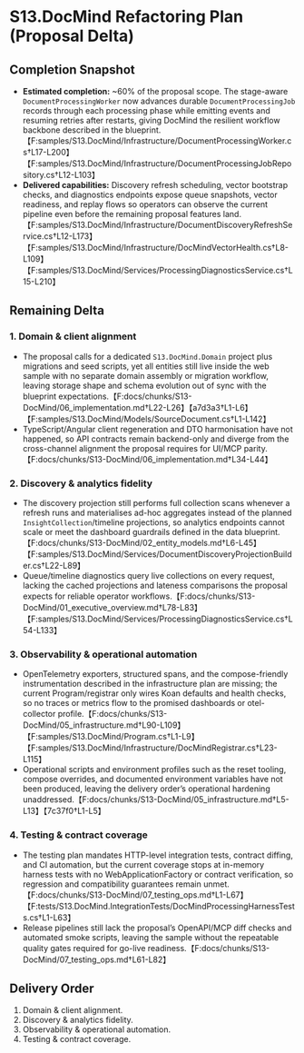 # S13.DocMind Refactoring Plan (Proposal Delta)

## Completion Snapshot
- **Estimated completion:** ~60% of the proposal scope. The stage-aware `DocumentProcessingWorker` now advances durable `DocumentProcessingJob` records through each processing phase while emitting events and resuming retries after restarts, giving DocMind the resilient workflow backbone described in the blueprint.【F:samples/S13.DocMind/Infrastructure/DocumentProcessingWorker.cs†L17-L200】【F:samples/S13.DocMind/Infrastructure/DocumentProcessingJobRepository.cs†L12-L103】
- **Delivered capabilities:** Discovery refresh scheduling, vector bootstrap checks, and diagnostics endpoints expose queue snapshots, vector readiness, and replay flows so operators can observe the current pipeline even before the remaining proposal features land.【F:samples/S13.DocMind/Infrastructure/DocumentDiscoveryRefreshService.cs†L12-L173】【F:samples/S13.DocMind/Infrastructure/DocMindVectorHealth.cs†L8-L109】【F:samples/S13.DocMind/Services/ProcessingDiagnosticsService.cs†L15-L210】

## Remaining Delta

### 1. Domain & client alignment
- The proposal calls for a dedicated `S13.DocMind.Domain` project plus migrations and seed scripts, yet all entities still live inside the web sample with no separate domain assembly or migration workflow, leaving storage shape and schema evolution out of sync with the blueprint expectations.【F:docs/chunks/S13-DocMind/06_implementation.md†L22-L26】【a7d3a3†L1-L6】【F:samples/S13.DocMind/Models/SourceDocument.cs†L1-L142】
- TypeScript/Angular client regeneration and DTO harmonisation have not happened, so API contracts remain backend-only and diverge from the cross-channel alignment the proposal requires for UI/MCP parity.【F:docs/chunks/S13-DocMind/06_implementation.md†L34-L44】

### 2. Discovery & analytics fidelity
- The discovery projection still performs full collection scans whenever a refresh runs and materialises ad-hoc aggregates instead of the planned `InsightCollection`/timeline projections, so analytics endpoints cannot scale or meet the dashboard guardrails defined in the data blueprint.【F:docs/chunks/S13-DocMind/02_entity_models.md†L6-L45】【F:samples/S13.DocMind/Services/DocumentDiscoveryProjectionBuilder.cs†L22-L89】
- Queue/timeline diagnostics query live collections on every request, lacking the cached projections and lateness comparisons the proposal expects for reliable operator workflows.【F:docs/chunks/S13-DocMind/01_executive_overview.md†L78-L83】【F:samples/S13.DocMind/Services/ProcessingDiagnosticsService.cs†L54-L133】

### 3. Observability & operational automation
- OpenTelemetry exporters, structured spans, and the compose-friendly instrumentation described in the infrastructure plan are missing; the current Program/registrar only wires Koan defaults and health checks, so no traces or metrics flow to the promised dashboards or otel-collector profile.【F:docs/chunks/S13-DocMind/05_infrastructure.md†L90-L109】【F:samples/S13.DocMind/Program.cs†L1-L9】【F:samples/S13.DocMind/Infrastructure/DocMindRegistrar.cs†L23-L115】
- Operational scripts and environment profiles such as the reset tooling, compose overrides, and documented environment variables have not been produced, leaving the delivery order’s operational hardening unaddressed.【F:docs/chunks/S13-DocMind/05_infrastructure.md†L5-L13】【7c37f0†L1-L5】

### 4. Testing & contract coverage
- The testing plan mandates HTTP-level integration tests, contract diffing, and CI automation, but the current coverage stops at in-memory harness tests with no WebApplicationFactory or contract verification, so regression and compatibility guarantees remain unmet.【F:docs/chunks/S13-DocMind/07_testing_ops.md†L1-L67】【F:tests/S13.DocMind.IntegrationTests/DocMindProcessingHarnessTests.cs†L1-L63】
- Release pipelines still lack the proposal’s OpenAPI/MCP diff checks and automated smoke scripts, leaving the sample without the repeatable quality gates required for go-live readiness.【F:docs/chunks/S13-DocMind/07_testing_ops.md†L61-L82】

## Delivery Order
1. Domain & client alignment.
2. Discovery & analytics fidelity.
3. Observability & operational automation.
4. Testing & contract coverage.
